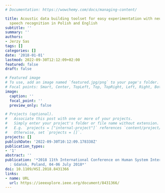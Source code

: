 ```yaml
---
# Documentation: https://wowchemy.com/docs/managing-content/

title: Acoustic data building toolset for easy experimentation with neural network-based
  speech recognition in Polish and English
subtitle: ''
summary: ''
authors:
- Jerzy Sas
tags: []
categories: []
date: '2018-01-01'
lastmod: 2022-09-30T12:12:09+02:00
featured: false
draft: false

# Featured image
# To use, add an image named `featured.jpg/png` to your page's folder.
# Focal points: Smart, Center, TopLeft, Top, TopRight, Left, Right, BottomLeft, Bottom, BottomRight.
image:
  caption: ''
  focal_point: ''
  preview_only: false

# Projects (optional).
#   Associate this post with one or more of your projects.
#   Simply enter your project's folder or file name without extension.
#   E.g. `projects = ["internal-project"]` references `content/project/deep-learning/index.md`.
#   Otherwise, set `projects = []`.
projects: []
publishDate: '2022-09-30T10:12:09.178338Z'
publication_types:
- '1'
abstract: ''
publication: '*2018 11th International Conference on Human System Interaction (HSI)
  : Gdańsk, Poland, 04-06 July 2018*'
doi: 10.1109/HSI.2018.8431366
links:
- name: URL
  url: https://ieeexplore.ieee.org/document/8431366/
---
```

